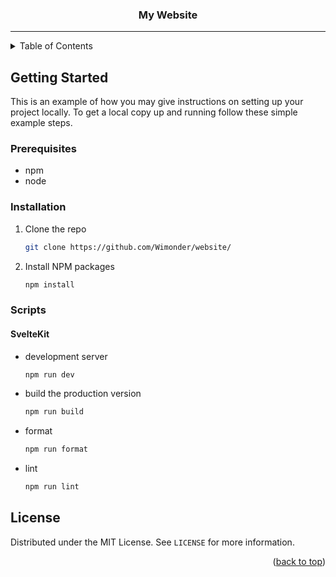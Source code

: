 <div align="center">
  <h3 align="center">My Website</h3>
</div>
<hr />

<!-- TABLE OF CONTENTS -->
<details>
  <summary>Table of Contents</summary>
  <ol>
    <li>
      <a href="#getting-started">Getting Started</a>
      <ul>
        <li><a href="#prerequisites">Prerequisites</a></li>
        <li><a href="#installation">Installation</a></li>
        <li><a href="#scripts">Scripts</a></li>
      </ul>
    </li>
    <li><a href="#license">License</a></li>
  </ol>
</details>

<!-- GETTING STARTED -->

## Getting Started

This is an example of how you may give instructions on setting up your project locally.
To get a local copy up and running follow these simple example steps.

### Prerequisites

- npm
- node

### Installation

1. Clone the repo
   ```sh
   git clone https://github.com/Wimonder/website/
   ```
2. Install NPM packages
   ```sh
   npm install
   ```

### Scripts

#### SvelteKit

- development server
  ```sh
  npm run dev
  ```
- build the production version
  ```sh
  npm run build
  ```
- format
  ```sh
  npm run format
  ```
- lint
  ```sh
  npm run lint
  ```

<!-- LICENSE -->

## License

Distributed under the MIT License. See `LICENSE` for more information.

<p align="right">(<a href="#top">back to top</a>)</p>

<!-- MARKDOWN LINKS & IMAGES -->
<!-- https://www.markdownguide.org/basic-syntax/#reference-style-links -->

[license-shield]: https://img.shields.io/github/license/Wimonder/website.svg?style=for-the-badge
[license-url]: https://github.com/Wimonder/website/blob/main/LICENSE
